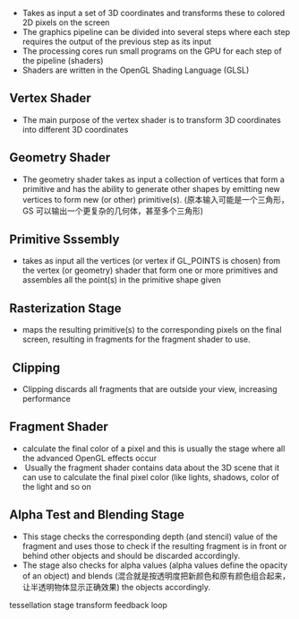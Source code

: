- Takes as input a set of 3D coordinates and transforms these to colored 2D pixels on the screen
- The graphics pipeline can be divided into several steps where each step requires the output of the previous step as its input
- The processing cores run small programs on the GPU for each step of the pipeline (shaders)
- Shaders are written in the OpenGL Shading Language (GLSL)



## Vertex Shader
- The main purpose of the vertex shader is to transform 3D coordinates into different 3D coordinates


## Geometry Shader
- The geometry shader takes as input a collection of vertices that form a primitive and has the ability to generate other shapes by emitting new vertices to form new (or other) primitive(s). (原本输入可能是一个三角形，GS 可以输出一个更复杂的几何体，甚至多个三角形) 

## Primitive Sssembly
- takes as input all the vertices (or vertex if GL_POINTS is chosen) from the vertex (or geometry) shader that form one or more primitives and assembles all the point(s) in the primitive shape given

## Rasterization Stage
- maps the resulting primitive(s) to the corresponding pixels on the final screen, resulting in fragments for the fragment shader to use.

##  Clipping
- Clipping discards all fragments that are outside your view, increasing performance

## Fragment Shader
- calculate the final color of a pixel and this is usually the stage where all the advanced OpenGL effects occur
-  Usually the fragment shader contains data about the 3D scene that it can use to calculate the final pixel color (like lights, shadows, color of the light and so on

## Alpha Test and Blending Stage
- This stage checks the corresponding depth (and stencil) value of the fragment and uses those to check if the resulting fragment is in front or behind other objects and should be discarded accordingly.
- The stage also checks for alpha values (alpha values define the opacity of an object) and blends (混合就是按透明度把新颜色和原有颜色组合起来，让半透明物体显示正确效果) the objects accordingly.


tessellation stage
transform feedback loop